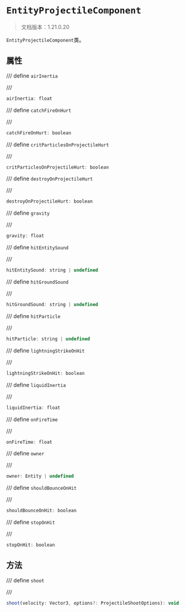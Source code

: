 # `EntityProjectileComponent`

> 文档版本：1.21.0.20

`EntityProjectileComponent`类。

## 属性

/// define
`airInertia`


///

```js
airInertia: float
```


/// define
`catchFireOnHurt`


///

```js
catchFireOnHurt: boolean
```


/// define
`critParticlesOnProjectileHurt`


///

```js
critParticlesOnProjectileHurt: boolean
```


/// define
`destroyOnProjectileHurt`


///

```js
destroyOnProjectileHurt: boolean
```


/// define
`gravity`


///

```js
gravity: float
```


/// define
`hitEntitySound`


///

```js
hitEntitySound: string | undefined
```


/// define
`hitGroundSound`


///

```js
hitGroundSound: string | undefined
```


/// define
`hitParticle`


///

```js
hitParticle: string | undefined
```


/// define
`lightningStrikeOnHit`


///

```js
lightningStrikeOnHit: boolean
```


/// define
`liquidInertia`


///

```js
liquidInertia: float
```


/// define
`onFireTime`


///

```js
onFireTime: float
```


/// define
`owner`


///

```js
owner: Entity | undefined
```


/// define
`shouldBounceOnHit`


///

```js
shouldBounceOnHit: boolean
```


/// define
`stopOnHit`


///

```js
stopOnHit: boolean
```


## 方法

/// define
`shoot`


///

```js
shoot(velocity: Vector3, options?: ProjectileShootOptions): void
```

